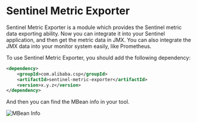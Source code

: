 # Sentinel Metric Exporter

Sentinel Metric Exporter is a module which provides the Sentinel metric data exporting ability. Now you can integrate it into your Sentinel application, and then get the metric data in JMX. You can also integrate the JMX data into your monitor system easily, like Prometheus.

To use Sentinel Metric Exporter, you should add the following dependency:

```xml
<dependency>
    <groupId>com.alibaba.csp</groupId>
    <artifactId>sentinel-metric-exporter</artifactId>
    <version>x.y.z</version>
</dependency>
```

And then you can find the MBean info in your tool.

![MBean Info](https://user-images.githubusercontent.com/25661357/150902723-6350a629-a173-47f9-a94b-6563ae55a5ce.png "MBean Info")